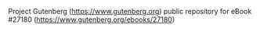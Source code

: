 Project Gutenberg (https://www.gutenberg.org) public repository for eBook #27180 (https://www.gutenberg.org/ebooks/27180)
